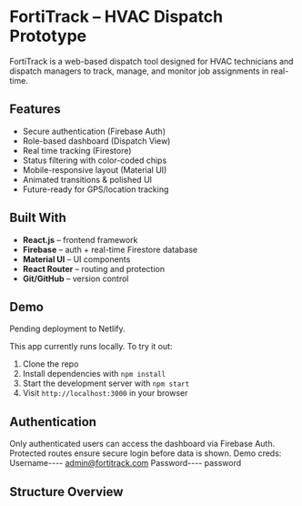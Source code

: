 # FortiTrack – HVAC Dispatch Prototype

FortiTrack is a web-based dispatch tool designed for HVAC technicians and dispatch managers to track, manage, and monitor job assignments in real-time.

## Features

- Secure authentication (Firebase Auth)
- Role-based dashboard (Dispatch View)
- Real time tracking (Firestore)
- Status filtering with color-coded chips
- Mobile-responsive layout (Material UI)
- Animated transitions & polished UI
- Future-ready for GPS/location tracking

## Built With

- **React.js** – frontend framework
- **Firebase** – auth + real-time Firestore database
- **Material UI** – UI components
- **React Router** – routing and protection
- **Git/GitHub** – version control

## Demo
Pending deployment to Netlify.

This app currently runs locally.
To try it out:
1. Clone the repo
2. Install dependencies with `npm install`
3. Start the development server with `npm start`
4. Visit `http://localhost:3000` in your browser


## Authentication

Only authenticated users can access the dashboard via Firebase Auth. Protected routes ensure secure login before data is shown. 
Demo creds: Username---- admin@fortitrack.com      Password---- password

## Structure Overview

